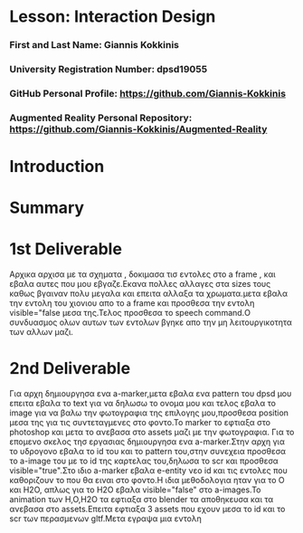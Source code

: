 # Lesson: Interaction Design

### First and Last Name: Giannis Kokkinis
### University Registration Number: dpsd19055
### GitHub Personal Profile: https://github.com/Giannis-Kokkinis
### Augmented Reality Personal Repository: https://github.com/Giannis-Kokkinis/Augmented-Reality

# Introduction

# Summary


# 1st Deliverable
Αρχικα αρχισα με τα σχηματα , δοκιμασα τισ εντολες στο a frame , και εβαλα αυτες που μου εβγαζε.Εκανα πολλες αλλαγες στα sizes τους καθως βγαιναν πολυ μεγαλα και επειτα αλλαξα τα χρωματα.μετα εβαλα την εντολη του χιονιου  απο το a frame και προσθεσα την εντολη  visible="false μεσα της.Τελος προσθεσα το speech command.Ο συνδυασμος ολων  αυτων των εντολων βγηκε απο την μη λειτουργικοτητα των αλλων μαζι.

# 2nd Deliverable
Για αρχη δημιουργησα ενα a-marker,μετα εβαλα ενα pattern του dpsd μου επειτα εβαλα το text για να δηλωσω το ονομα μου και τελος εβαλα το image για να βαλω την φωτογραφια της επιλογης μου,προσθεσα position μεσα της για τις συντεταγμενες στο φοντο.Το marker το εφτιαξα στο photoshop και μετα το ανεβασα στο assets μαζι με την φωτογραφια.
Για το επομενο σκελος τησ εργασιας δημιουργησα ενα a-marker.Στην αρχη για το υδρογονο εβαλα το id του και το pattern του,στην συνεχεια προσθεσα το a-image του με το id της καρτελας του,δηλωσα το scr και προσθεσα visible="true".Στο ιδιο a-marker εβαλα e-entity νεο id και τις εντολες που καθοριζουν το που θα ειναι στο φοντο.Η ιδια μεθοδολογια ηταν για το O και H2O, απλως για το H2O εβαλα visible="false" στο a-images.To animation των H,O,H2O τα εφτιαξα στο blender τα αποθηκευσα και τα ανεβασα στο assets.Επειτα εφτιαξα 3 assets που εχουν μεσα το id  και το scr των περασμενων gltf.Μετα εγραψα μια εντολη <script> εβαλα το <marker-distance> και αντεκατεστησα της λεξεις ετσι ωστε να ταιριαζουν.Τελος εβαλα εντολη if-else για την μια απο τις δυο καταστασεις που θα βρισκονται τα στοιχεια για οταν θα ειναι πιο μακρια ή κοντα απο την επιλεγμενη αποσταση μεταξυ τους.  

# 3rd Deliverable 


# Conclusions


# Sources
https://stackoverflow.com/questions/61239107/how-to-get-marker-position-x-y-ar-js
https://jeromeetienne.github.io/AR.js/three.js/examples/marker-training/examples/generator.html  
https://www.blender.org/
https://aframe.io/  
